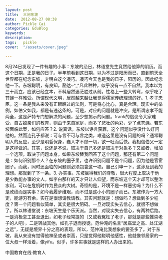```yaml
---
layout: post  
title:  三问东坡  
date:  2012-08-27 08:38  
author: Pickle Cai  
categories: EduBlog  
keywords: 
description:   
tags:	pickle   
cover:  "/assets/cover.jpeg"  

---  
```

    
8月24日发现了一件有趣的小事：东坡的忌日，林语堂先生竟然给他算的阴历。而这个日期，正是我的日子。半年前看到这日期，以为不过是阳历而已，直到前天全世界都在纪念东坡，才明白这个凑巧。凑巧今天也是我的日子，阳历的。因此纪念他一下。东坡聪明，有良知，豁达~^_^凡此种种，似乎没有一点不自然。我本以为三十而立，应该已经立本，不料居然迷茫胜过从前。性格上一些大转弯，似乎吃了苍蝇一样难受。所谓现代文明，居然越来越让我觉得儒家传统理想的好。1. 孝子忠臣。这一条是我从来没有正眼瞧过的法则，可是将心比心，真是合理。现实中的举例，如伯父如我，都是有违这条的。可是，对应的问题就是冲突，是所谓忠孝不能两全，这是萨特专门想解决的问题，至少想揭示的问题。frank的倡议令大家难受，自古娘亲们的教育，则由于来自家庭，而多了悲壮的色彩，少了点苍蝇。若东坡面临此案，如何应答？2. 说真话。东坡以诤言获罪，这个问题似乎没什么好问他的。然而连孔子都说：可与言不可与言之类，难道这里是没有问题的吗？通常聪明人的反应，至少是明哲保身，蠢人才不顾一切，欲一吐而后快。我相信伯父一定是这样做的。其实，说还是不说，取决于自己多还是取决于对象多？又或者，增加一个选项，取决于问题本身。如果东坡替我回答了这个问题，那还有第二个问题是：如何识别那个人？在东坡的圈子里，也许识别问题不是个问题，因为他是官宦圈子。而我，同时还面临的问题则必须包含这一项。自己引申一下，这涉及到我的理想。那就到了下一条。3. 办实事。东坡赢得我们的尊敬，很大程度上取决于他是少数能办事的文人。如李白那样的天才只让人仰望，而东坡这个天才却可以整治水利，可以在危机时作为民众的大树。奇怪的是，环境不是一样恶劣吗？为什么不是政绩而是实事？如今我履步维艰，而不过是这小小的圈子而已。东坡作为一方大吏，能游刃有余，实在是很想请教请教。其实问题就是：想做吗？想做到多少程度？第一个问题看似简单，其实是很大阻碍。一旦对现实失去信心，就很不想做了。所以林语堂说：东坡天生是个乐天派。当然，对现实失去信心，有两种后路。一是消极怠工甚至退出，如老子经常提的（又或我冤枉了老子，那就是那些推崇老子的人吧），二是转战其他，如孔子退而授徒。范仲淹的名言“居庙堂之高、处江湖之远”，无疑是境界十分之高的表现。所以，范仲淹比我想象的要圣多了。对于东坡，我从来没有觉得他神圣或者崇高，只是觉得他聪明他感性，他就像邻居家的一位大叔一样活着，像yifu。似乎，许多实事就是这样的人办出来的。				

		    
 中国教育在线·教育人

